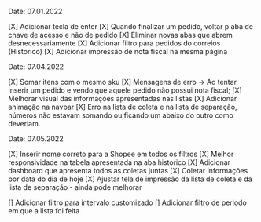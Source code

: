 Date: 07.01.2022 

<!-- Feito -->
[X] Adicionar tecla de enter
[X] Quando finalizar um pedido, voltar p aba de chave de acesso e não de pedido
[X] Eliminar novas abas que abrem desnecessariamente
[X] Adicionar filtro para pedidos do correios (Historico)
[X] Adicionar impressão de nota fiscal na mesma página

Date: 07.04.2022
 
<!-- Feito -->
[X] Somar itens com o mesmo sku
[X] Mensagens de erro -> Ao tentar inserir um pedido e vendo que aquele pedido não possui nota fiscal; 
[X] Melhorar visual das informações apresentadas nas listas
[X] Adicionar animação na navbar
[X] Erro na lista de coleta e na lista de separação, números não estavam somando ou ficando um abaixo do outro como deveriam.

Date: 07.05.2022

<!-- Feito -->
[X] Inserir nome correto para a Shopee em todos os filtros
[X] Melhor responsividade na tabela apresentada na aba historico
[X] Adicionar dashboard que apresenta todos as coletas juntas
[X] Coletar informações por data do dia de hoje
[X] Ajustar tela de impressão da lista de coleta e da lista de separação - ainda pode melhorar
<!-- Em andamento -->

<!-- Precisa ser feito -->
[] Adicionar filtro para intervalo customizado
[] Adicionar filtro de periodo em que a lista foi feita
